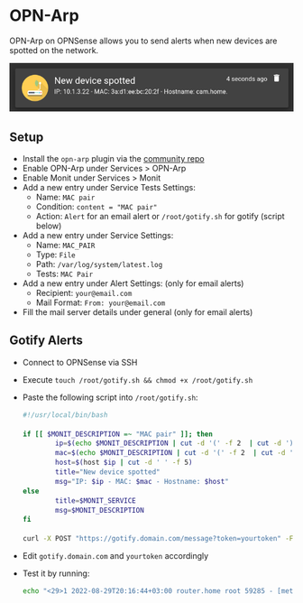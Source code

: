 # OPN-Arp

OPN-Arp on OPNSense allows you to send alerts when new devices are spotted on the network.

![opnarp](images/opnarp.png)

## Setup

- Install the `opn-arp` plugin via the [community repo](https://www.routerperformance.net/opnsense-repo/)
- Enable OPN-Arp under Services > OPN-Arp
- Enable Monit under Services > Monit
- Add a new entry under Service Tests Settings:
  - Name: `MAC pair`
  - Condition: `content = "MAC pair"`
  - Action: `Alert` for an email alert or `/root/gotify.sh` for gotify (script below)
- Add a new entry under Service Settings:
  - Name: `MAC_PAIR`
  - Type: `File`
  - Path: `/var/log/system/latest.log`
  - Tests: `MAC Pair`
- Add a new entry under Alert Settings: (only for email alerts)
  - Recipient: `your@email.com`
  - Mail Format: `From: your@email.com`
- Fill the mail server details under general (only for email alerts)

## Gotify Alerts

- Connect to OPNSense via SSH
- Execute `touch /root/gotify.sh && chmod +x /root/gotify.sh`
- Paste the following script into `/root/gotify.sh`:

    ```bash
    #!/usr/local/bin/bash

    if [[ $MONIT_DESCRIPTION =~ "MAC pair" ]]; then
            ip=$(echo $MONIT_DESCRIPTION | cut -d '(' -f 2  | cut -d ')' -f 1)
            mac=$(echo $MONIT_DESCRIPTION | cut -d '(' -f 2  | cut -d ')' -f 2)
            host=$(host $ip | cut -d ' ' -f 5)
            title="New device spotted"
            msg="IP: $ip - MAC: $mac - Hostname: $host"
    else
            title=$MONIT_SERVICE
            msg=$MONIT_DESCRIPTION
    fi

    curl -X POST "https://gotify.domain.com/message?token=yourtoken" -F "title=$title" -F "message=$msg"
    ```

- Edit `gotify.domain.com` and `yourtoken` accordingly
- Test it by running:
  ```bash
  echo "<29>1 2022-08-29T20:16:44+03:00 router.home root 59285 - [meta sequenceId=1] New IPv4/MAC pair seen: (10.1.3.22)3a:d1:ee:bc:20:2f" >> /var/log/system/latest.log
  ```